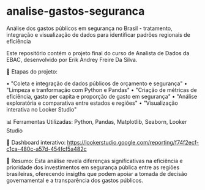 # analise-gastos-seguranca
Análise dos gastos públicos em segurança no Brasil - tratamento, integração e visualização de dados para identificar padrões regionais de eficiência

Este repositório contém o projeto final do curso de Analista de Dados da EBAC, desenvolvido por Erik Andrey Freire Da Silva.

🔎 Etapas do projeto:

• "Coleta e integração de dados públicos de orçamento e segurança"
• "Limpeza e tranformação com Python e Pandas"
• "Criação de métricas de eficiência, gasto per capita e proporção de gasto em segurança"
• "Análise exploratória e comparativa entre estados e regiões"
• "Visualização interativa no Looker Studio"

📊 Ferramentas Utilizadas:
Python, Pandas, Matplotlib, Seaborn, Looker Studio

🔗 Dashboard interativo: https://lookerstudio.google.com/reporting/f74f2ecf-c1ca-480c-a57d-454fcf5a482c

💬 Resumo:
Esta análise revela diferenças significativas na eficiência e prioridade dos investimentos em segurança pública 
entre as regiões brasileiras, oferecendo insigths que podem apoiar a tomada de decisão governamental e a transparência
dos gastos públicos.
